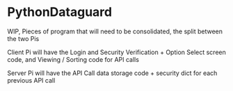 # PythonDataguard
WIP, Pieces of program that will need to be consolidated, the split between the two Pis

Client Pi will have the Login and Security Verification + Option Select screen code, and Viewing / Sorting code for API calls

Server Pi will have the API Call data storage code + security dict for each previous API call
